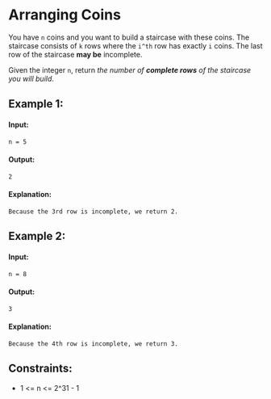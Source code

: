 # Arranging Coins
You have `n` coins and you want to build a staircase with these coins. The staircase consists of `k` rows where the `i^th` row has exactly `i` coins. The last row of the staircase **may be** incomplete.

Given the integer `n`, return *the number of **complete rows** of the staircase you will build*.

 

## Example 1:


#### Input: 
`n = 5`

#### Output: 
`2`

#### Explanation: 
`Because the 3rd row is incomplete, we return 2.`



## Example 2:

#### Input: 
`n = 8`

#### Output: 
`3`

#### Explanation: 
`Because the 4th row is incomplete, we return 3.`



## Constraints:
- 1 <= n <= 2^31 - 1
